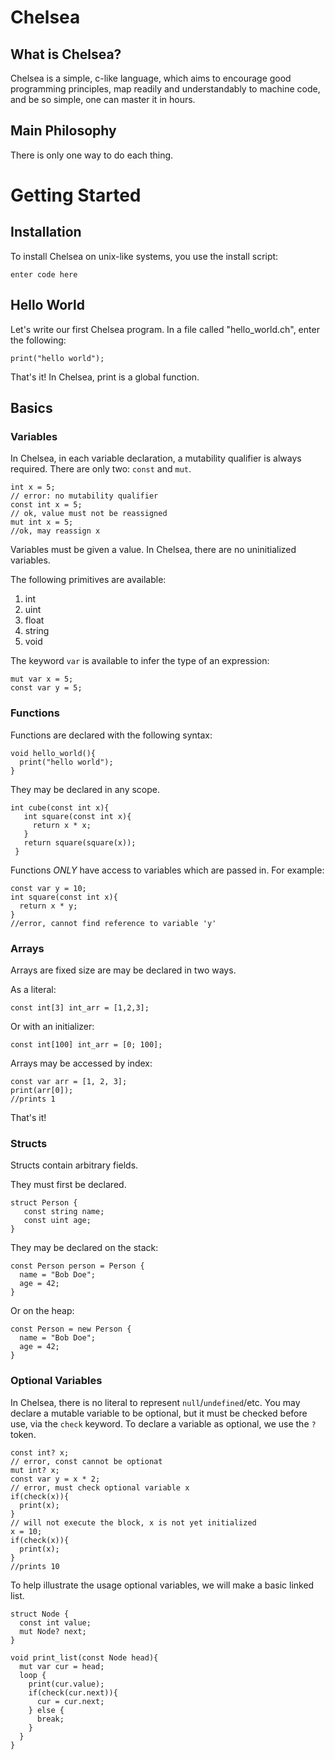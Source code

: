 # Chelsea

## What is Chelsea?

Chelsea is a simple, c-like language, which aims to encourage good programming principles, map readily and understandably to machine code, and be so simple, one can master it in hours.

## Main Philosophy

There is only one way to do each thing.

# Getting Started

## Installation

To install Chelsea on unix-like systems, you use the install script:

    enter code here

## Hello World

Let's write our first Chelsea program. In a file called "hello_world.ch", enter the following:

    print("hello world");

That's it! In Chelsea, print is a global function.

## Basics

### Variables

In Chelsea, in each variable declaration, a mutability qualifier is always required. There are only two: `const` and `mut`.

    int x = 5;
    // error: no mutability qualifier
    const int x = 5;
    // ok, value must not be reassigned
    mut int x = 5;
    //ok, may reassign x

Variables must be given a value. In Chelsea, there are no uninitialized variables.

The following primitives are available:

1.  int
2.  uint
3.  float
4.  string
5.  void

The keyword `var` is available to infer the type of an expression:

    mut var x = 5;
    const var y = 5;

### Functions

Functions are declared with the following syntax:

    void hello_world(){
      print("hello world");
    }

They may be declared in any scope.

    int cube(const int x){
       int square(const int x){
         return x * x;
       }
       return square(square(x));
     }

Functions _ONLY_ have access to variables which are passed in. For example:

    const var y = 10;
    int square(const int x){
      return x * y;
    }
    //error, cannot find reference to variable 'y'

### Arrays

Arrays are fixed size are may be declared in two ways.

As a literal:

    const int[3] int_arr = [1,2,3];

Or with an initializer:

    const int[100] int_arr = [0; 100];

Arrays may be accessed by index:

    const var arr = [1, 2, 3];
    print(arr[0]);
    //prints 1

That's it!

### Structs

Structs contain arbitrary fields.

They must first be declared.

    struct Person {
       const string name;
       const uint age;
    }

They may be declared on the stack:

    const Person person = Person {
      name = "Bob Doe";
      age = 42;
    }

Or on the heap:

    const Person = new Person {
      name = "Bob Doe";
      age = 42;
    }

### Optional Variables

In Chelsea, there is no literal to represent `null`/`undefined`/etc. You may declare a mutable variable to be optional, but it must be checked before use, via the `check` keyword. To declare a variable as optional, we use the `?` token.

    const int? x;
    // error, const cannot be optionat
    mut int? x;
    const var y = x * 2;
    // error, must check optional variable x
    if(check(x)){
      print(x);
    }
    // will not execute the block, x is not yet initialized
    x = 10;
    if(check(x)){
      print(x);
    }
    //prints 10

To help illustrate the usage optional variables, we will make a basic linked list.

    struct Node {
      const int value;
      mut Node? next;
    }

    void print_list(const Node head){
      mut var cur = head;
      loop {
        print(cur.value);
        if(check(cur.next)){
          cur = cur.next;
        } else {
          break;
        }
      }
    }
